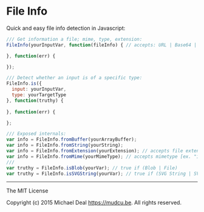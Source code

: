# File Info

Quick and easy file info detection in Javascript:

```js
/// Get information a file; mime, type, extension:
FileInfo(yourInputVar, function(fileInfo) { // accepts: URL | Base64 | Blob | Buffer

}, function(err) {

});

/// Detect whether an input is of a specific type:
FileInfo.is({
  input: yourInputVar,
  type: yourTargetType
}, function(truthy) {
  
}, function(err) {

};

/// Exposed internals:
var info = FileInfo.fromBuffer(yourArrayBuffer);
var info = FileInfo.fromString(yourString);
var info = FileInfo.fromExtension(yourExtension); // accepts file extension [ex. "gif" | "webm"]
var info = FileInfo.fromMime(yourMimeType); // accepts mimetype [ex. "image/gif" | "video/webm"]
///
var truthy = FileInfo.isBlob(yourVar); // true if (Blob | File)
var truthy = FileInfo.isSVGString(yourVar); // true if (SVG String | SVG Base64)
```
--------------------------------------------------------------------------------------------------------------

The MIT License

Copyright (c) 2015 Michael Deal <https://mudcu.be>. All rights reserved.
